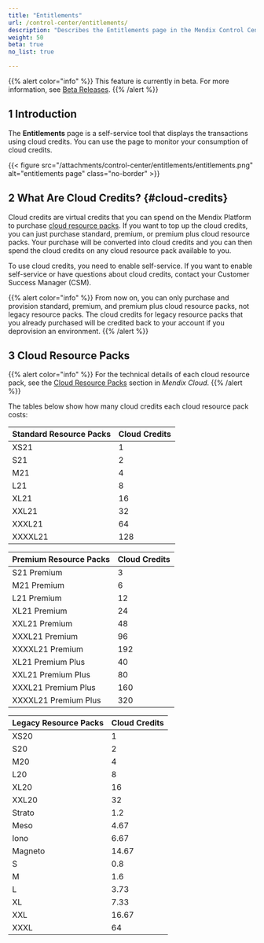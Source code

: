 ```yaml
---
title: "Entitlements"
url: /control-center/entitlements/
description: "Describes the Entitlements page in the Mendix Control Center."
weight: 50
beta: true
no_list: true 

---
```


{{% alert color="info" %}}
This feature is currently in beta. For more information, see [Beta Releases](/releasenotes/beta-features/).
{{% /alert %}}

## 1 Introduction

The **Entitlements** page is a self-service tool that displays the transactions using cloud credits. You can use the page to monitor your consumption of cloud credits.

{{< figure src="/attachments/control-center/entitlements/entitlements.png" alt="entitlements page" class="no-border" >}}

## 2 What Are Cloud Credits? {#cloud-credits}

Cloud credits are virtual credits that you can spend on the Mendix Platform to purchase [cloud resource packs](/developerportal/deploy/mendix-cloud-deploy/#resource-pack). If you want to top up the cloud credits, you can just purchase standard, premium, or premium plus cloud resource packs. Your purchase will be converted into cloud credits and you can then spend the cloud credits on any cloud resource pack available to you.

To use cloud credits, you need to enable self-service. If you want to enable self-service or have questions about cloud credits, contact your Customer Success Manager (CSM).

{{% alert color="info" %}}
From now on, you can only purchase and provision standard, premium, and premium plus cloud resource packs, not legacy resource packs. The cloud credits for legacy resource packs that you already purchased will be credited back to your account if you deprovision an environment.
{{% /alert %}}

## 3 Cloud Resource Packs

{{% alert color="info" %}}
For the technical details of each cloud resource pack, see the [Cloud Resource Packs](/developerportal/deploy/mendix-cloud-deploy/#resource-pack) section in *Mendix Cloud*.
{{% /alert %}}

The tables below show how many cloud credits each cloud resource pack costs:

| Standard Resource Packs    | Cloud Credits |
| ------------------------------ | ------------- |
| XS21                           | 1             |
| S21                            | 2             |
| M21                            | 4             |
| L21                            | 8             |
| XL21                           | 16            |
| XXL21                          | 32            |
| XXXL21                         | 64            |
| XXXXL21                        | 128           |

|Premium Resource Packs                  | Cloud Credits |
| ------------------------------ | ------------- |
| S21 Premium                    | 3             |
| M21 Premium                    | 6             |
| L21 Premium                    | 12            |
| XL21 Premium                   | 24            |
| XXL21 Premium                  | 48            |
| XXXL21 Premium                 | 96            |
| XXXXL21 Premium                | 192           |
| XL21 Premium Plus              | 40            |
| XXL21 Premium Plus             | 80            |
| XXXL21 Premium Plus            | 160           |
| XXXXL21 Premium Plus           | 320           |

| Legacy Resource Packs | Cloud Credits |
| ------------------------------ | ------------- |
| XS20    | 1             |
| S20     | 2             |
| M20     | 4             |
| L20     | 8             |
| XL20    | 16            |
| XXL20   | 32            |
| Strato  | 1.2           |
| Meso    | 4.67          |
| Iono    | 6.67          |
| Magneto | 14.67         |
| S       | 0.8           |
| M       | 1.6           |
| L       | 3.73          |
| XL      | 7.33          |
| XXL     | 16.67         |
| XXXL    | 64            |
